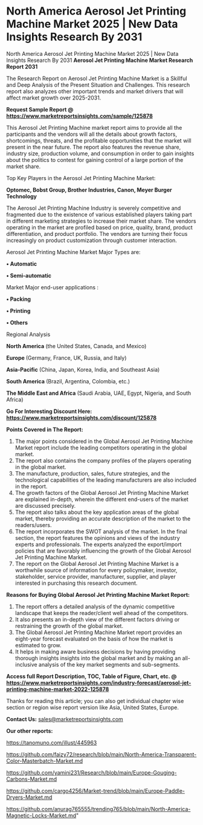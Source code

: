 # North America Aerosol Jet Printing Machine Market 2025 | New Data Insights Research By 2031
North America Aerosol Jet Printing Machine Market 2025 | New Data Insights Research By 2031
<strong>Aerosol Jet Printing Machine Market Research Report 2031</strong>

The Research Report on Aerosol Jet Printing Machine Market is a Skillful and Deep Analysis of the Present Situation and Challenges. This research report also analyzes other important trends and market drivers that will affect market growth over 2025-2031.

<strong>Request Sample Report @ <a href=https://www.marketreportsinsights.com/sample/125878>https://www.marketreportsinsights.com/sample/125878</a></strong>

This Aerosol Jet Printing Machine market report aims to provide all the participants and the vendors will all the details about growth factors, shortcomings, threats, and the profitable opportunities that the market will present in the near future. The report also features the revenue share, industry size, production volume, and consumption in order to gain insights about the politics to contest for gaining control of a large portion of the market share.

Top Key Players in the Aerosol Jet Printing Machine Market:

<strong>Optomec, Bobst Group, Brother Industries, Canon, Meyer Burger Technology</strong>

The Aerosol Jet Printing Machine Industry is severely competitive and fragmented due to the existence of various established players taking part in different marketing strategies to increase their market share. The vendors operating in the market are profiled based on price, quality, brand, product differentiation, and product portfolio. The vendors are turning their focus increasingly on product customization through customer interaction.

Aerosol Jet Printing Machine Market Major Types are:

<strong>• Automatic

• Semi-automatic</strong>

Market Major end-user applications :

<strong>• Packing

• Printing

• Others</strong>

Regional Analysis

</u><strong><b>North America</b></strong> (the United States, Canada, and Mexico)

<strong><b>Europe </b></strong>(Germany, France, UK, Russia, and Italy)

<strong><b>Asia-Pacific</b></strong> (China, Japan, Korea, India, and Southeast Asia)

<strong><b>South America</b></strong> (Brazil, Argentina, Colombia, etc.)

<strong><b>The Middle East and Africa</b></strong> (Saudi Arabia, UAE, Egypt, Nigeria, and South Africa)

<strong>Go For Interesting Discount Here: <a href=https://www.marketreportsinsights.com/discount/125878>https://www.marketreportsinsights.com/discount/125878</a></strong>

<strong>Points Covered in The Report:</strong>
<ol>
  <li>The major points considered in the Global Aerosol Jet Printing Machine Market report include the leading competitors operating in the global market.</li>
  <li>The report also contains the company profiles of the players operating in the global market.</li>
  <li>The manufacture, production, sales, future strategies, and the technological capabilities of the leading manufacturers are also included in the report.</li>
  <li>The growth factors of the Global Aerosol Jet Printing Machine Market are explained in-depth, wherein the different end-users of the market are discussed precisely.</li>
  <li>The report also talks about the key application areas of the global market, thereby providing an accurate description of the market to the readers/users.</li>
  <li>The report incorporates the SWOT analysis of the market. In the final section, the report features the opinions and views of the industry experts and professionals. The experts analyzed the export/import policies that are favorably influencing the growth of the Global Aerosol Jet Printing Machine Market.</li>
  <li>The report on the Global Aerosol Jet Printing Machine Market is a worthwhile source of information for every policymaker, investor, stakeholder, service provider, manufacturer, supplier, and player interested in purchasing this research document.</li>
</ol>
<strong>Reasons for Buying Global Aerosol Jet Printing Machine Market Report:</strong>

<ol>
  <li>The report offers a detailed analysis of the dynamic competitive landscape that keeps the reader/client well ahead of the competitors.</li>
  <li>It also presents an in-depth view of the different factors driving or restraining the growth of the global market.</li>
  <li>The Global Aerosol Jet Printing Machine Market report provides an eight-year forecast evaluated on the basis of how the market is estimated to grow.</li>
  <li>It helps in making aware business decisions by having providing thorough insights insights into the global market and by making an all-inclusive analysis of the key market segments and sub-segments.</li>
</ol>
<strong>Access full Report Description, TOC, Table of Figure, Chart, etc. @ <a href=https://www.marketreportsinsights.com/industry-forecast/aerosol-jet-printing-machine-market-2022-125878>https://www.marketreportsinsights.com/industry-forecast/aerosol-jet-printing-machine-market-2022-125878</a></strong>


Thanks for reading this article; you can also get individual chapter wise section or region wise report version like Asia, United States, Europe.

<strong>Contact Us:</strong>
sales@marketreportsinsights.com

<strong>Our other reports:</strong>

<a href=https://tanomuno.com/illust/445963>https://tanomuno.com/illust/445963</a>

<a href=https://github.com/faizy72/research/blob/main/North-America-Transparent-Color-Masterbatch-Market.md>https://github.com/faizy72/research/blob/main/North-America-Transparent-Color-Masterbatch-Market.md</a>

<a href=https://github.com/yamini231/Research/blob/main/Europe-Gouging-Carbons-Market.md>https://github.com/yamini231/Research/blob/main/Europe-Gouging-Carbons-Market.md</a>

<a href=https://github.com/cargo4256/Market-trend/blob/main/Europe-Paddle-Dryers-Market.md>https://github.com/cargo4256/Market-trend/blob/main/Europe-Paddle-Dryers-Market.md</a>

<a href=https://github.com/anurag765555/trending765/blob/main/North-America-Magnetic-Locks-Market.md>https://github.com/anurag765555/trending765/blob/main/North-America-Magnetic-Locks-Market.md</a>"
